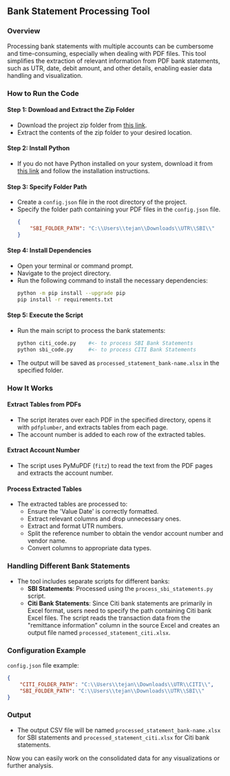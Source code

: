 
## Bank Statement Processing Tool

### Overview

Processing bank statements with multiple accounts can be cumbersome and time-consuming, especially when dealing with PDF files. This tool simplifies the extraction of relevant information from PDF bank statements, such as UTR, date, debit amount, and other details, enabling easier data handling and visualization.

### How to Run the Code

#### Step 1: Download and Extract the Zip Folder

- Download the project zip folder from [this link](https://shorturl.at/2hijM).
- Extract the contents of the zip folder to your desired location.

#### Step 2: Install Python

- If you do not have Python installed on your system, download it from [this link](https://www.python.org/downloads/) and follow the installation instructions.

#### Step 3: Specify Folder Path

- Create a `config.json` file in the root directory of the project.
- Specify the folder path containing your PDF files in the `config.json` file.
  ```json
  {
      "SBI_FOLDER_PATH": "C:\\Users\\tejan\\Downloads\\UTR\\SBI\\"
  }
  ```

#### Step 4: Install Dependencies

- Open your terminal or command prompt.
- Navigate to the project directory.
- Run the following command to install the necessary dependencies:
  ```bash
  python -m pip install --upgrade pip
  pip install -r requirements.txt
  ```

#### Step 5: Execute the Script

- Run the main script to process the bank statements:
  ```bash
  python citi_code.py    #<- to process SBI Bank Statements
  python sbi_code.py     #<- to process CITI Bank Statements
  ```
- The output will be saved as `processed_statement_bank-name.xlsx` in the specified folder.

### How It Works

#### Extract Tables from PDFs

- The script iterates over each PDF in the specified directory, opens it with `pdfplumber`, and extracts tables from each page.
- The account number is added to each row of the extracted tables.

#### Extract Account Number

- The script uses PyMuPDF (`fitz`) to read the text from the PDF pages and extracts the account number.

#### Process Extracted Tables

- The extracted tables are processed to:
  - Ensure the 'Value Date' is correctly formatted.
  - Extract relevant columns and drop unnecessary ones.
  - Extract and format UTR numbers.
  - Split the reference number to obtain the vendor account number and vendor name.
  - Convert columns to appropriate data types.

### Handling Different Bank Statements

- The tool includes separate scripts for different banks:
  - **SBI Statements**: Processed using the `process_sbi_statements.py` script.
  - **Citi Bank Statements**: Since Citi bank statements are primarily in Excel format, users need to specify the path containing Citi bank Excel files. The script reads the transaction data from the "remittance information" column in the source Excel and creates an output file named `processed_statement_citi.xlsx`.

### Configuration Example

`config.json` file example:

```json
{
    "CITI_FOLDER_PATH": "C:\\Users\\tejan\\Downloads\\UTR\\CITI\\",
    "SBI_FOLDER_PATH": "C:\\Users\\tejan\\Downloads\\UTR\\SBI\\"
}
```

### Output

- The output CSV file will be named `processed_statement_bank-name.xlsx` for SBI statements and `processed_statement_citi.xlsx` for Citi bank statements.

Now you can easily work on the consolidated data for any visualizations or further analysis.

